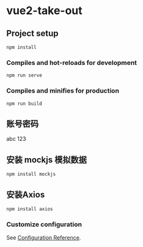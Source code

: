 # vue2-take-out

## Project setup
```
npm install
```

### Compiles and hot-reloads for development
```
npm run serve
```

### Compiles and minifies for production
```
npm run build
```

## 账号密码
abc
123
## 安装 mockjs 模拟数据

```
npm install mockjs
```
## 安装Axios 

```
npm install axios
```

### Customize configuration
See [Configuration Reference](https://cli.vuejs.org/config/).
